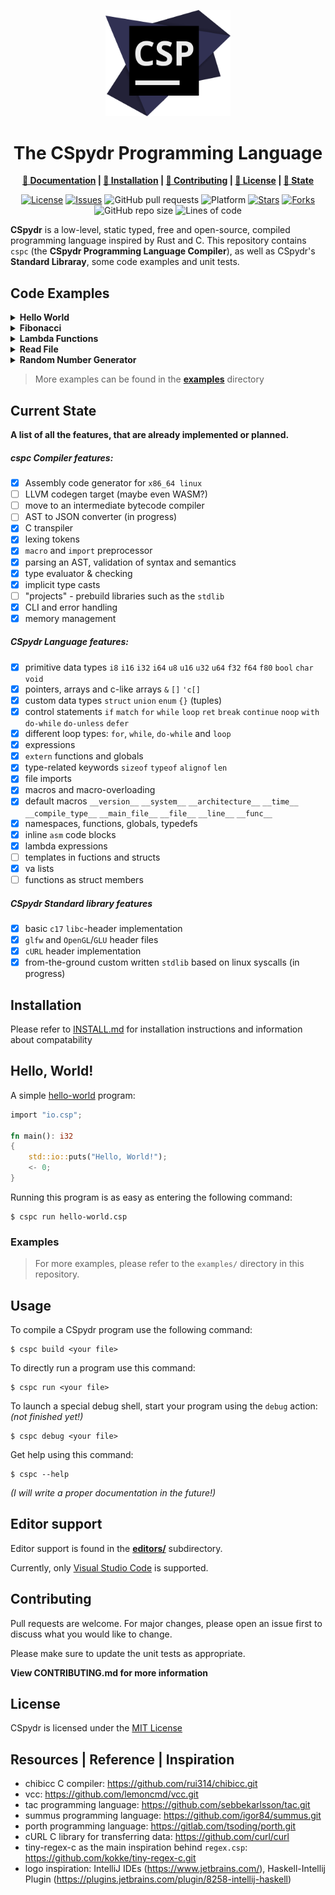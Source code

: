 <div align="center">

<p>
<img width="200" src="./assets/csp-logo-big.svg"></img>
</p>

<h1>The CSpydr Programming Language</h1>

**[📑 Documentation](https://github.com/spydr06/cspydr/wiki) |
[💾 Installation](./INSTALL.md) |
[🤝 Contributing](./CONTRIBUTING.md) |
[📜 License](./LICENSE) |
[🔄 State](#current-state)**

[![License](https://img.shields.io/github/license/spydr06/cspydr?style=flat-square)](https://github.com/Spydr06/CSpydr/blob/main/LICENSE)
[![Issues](https://img.shields.io/github/issues/spydr06/cspydr?style=flat-square)](https://github.com/Spydr06/CSpydr/issues)
![GitHub pull requests](https://img.shields.io/github/issues-pr/spydr06/cspydr?style=flat-square)
![Platform](https://img.shields.io/badge/platform-linux_x86__64-blueviolet?style=flat-square)
[![Stars](https://img.shields.io/github/stars/spydr06/cspydr?style=flat-square)](https://github.com/Spydr06/CSpydr/stargazers)
[![Forks](https://img.shields.io/github/forks/spydr06/cspydr?style=flat-square)](https://github.com/Spydr06/CSpydr/network/members)
![GitHub repo size](https://img.shields.io/github/repo-size/spydr06/cspydr?style=flat-square)
![Lines of code](https://raster.shields.io/tokei/lines/github/spydr06/CSpydr?style=flat-square)

</div>

**CSpydr** is a low-level, static typed, free and open-source, compiled programming language inspired by Rust and C. This repository contains `cspc` (the **CSpydr Programming Language Compiler**), as well as CSpydr's **Standard Libraray**, some code examples and unit tests. 

## Code Examples

<details>
<summary><b>Hello World</b></summary>

### [helloworld.csp](examples/traditional/helloworld.csp)
![](examples/assets/img/helloworld.png)
</details>

<details>
<summary><b>Fibonacci</b></summary>

### [fibonacci.csp](examples/traditional/fibonacci.csp)
![](examples/assets/img/fibonacci.png)
</details>

<details>
<summary><b>Lambda Functions</b></summary>

### [lambda.csp](examples/language/lambda.csp)
![](examples/assets/img/lambda.png)
</details>

<details>
<summary><b>Read File</b></summary>

### [read_file.csp](examples/std/read_file.csp)
![](examples/assets/img/read_file.png)
</details>

<details>
<summary><b>Random Number Generator</b></summary>

### [random.csp](examples/std/rand.csp)
![](examples/assets/img/random.png)
</details>

> More examples can be found in the [**examples**](./examples/) directory

## Current State

**A list of all the features, that are already implemented or planned.**

##### cspc Compiler features:
- [x] Assembly code generator for `x86_64 linux`
- [ ] LLVM codegen target (maybe even WASM?)
- [ ] move to an intermediate bytecode compiler
- [ ] AST to JSON converter (in progress)
- [x] C transpiler
- [x] lexing tokens
- [x] `macro` and `import` preprocessor
- [x] parsing an AST, validation of syntax and semantics
- [x] type evaluator & checking
- [x] implicit type casts
- [ ] "projects" - prebuild libraries such as the `stdlib`
- [x] CLI and error handling
- [x] memory management

##### CSpydr Language features:
- [x] primitive data types `i8` `i16` `i32` `i64` `u8` `u16` `u32` `u64` `f32` `f64` `f80` `bool` `char` `void`
- [x] pointers, arrays and c-like arrays `&` `[]` `'c[]`
- [x] custom data types `struct` `union` `enum` `{}` (tuples)
- [x] control statements `if` `match` `for` `while` `loop` `ret` `break` `continue` `noop` `with` `do-while` `do-unless` `defer`
- [x] different loop types: `for`, `while`, `do-while` and `loop`
- [x] expressions
- [x] `extern` functions and globals
- [x] type-related keywords `sizeof` `typeof` `alignof` `len`
- [x] file imports
- [x] macros and macro-overloading
- [x] default macros `__version__` `__system__` `__architecture__` `__time__` `__compile_type__` `__main_file__` `__file__` `__line__` `__func__` 
- [x] namespaces, functions, globals, typedefs
- [x] inline `asm` code blocks
- [x] lambda expressions
- [ ] templates in fuctions and structs
- [x] va lists
- [ ] functions as struct members

##### CSpydr Standard library features
- [x] basic `c17` `libc`-header implementation
- [x] `glfw` and `OpenGL`/`GLU` header files 
- [x] `cURL` header implementation 
- [x] from-the-ground custom written `stdlib` based on linux syscalls (in progress)

## Installation

Please refer to [INSTALL.md](./INSTALL.md) for installation instructions and information about compatability

## Hello, World!

A simple [hello-world](./examples/traditional/helloworld.csp) program:

```rust
import "io.csp";

fn main(): i32
{
    std::io::puts("Hello, World!");
    <- 0;
}
```

Running this program is as easy as entering the following command:
```console
$ cspc run hello-world.csp
```

### Examples

> For more examples, please refer to the `examples/` directory in this repository.

## Usage

To compile a CSpydr program use the following command:
```console
$ cspc build <your file>
```
To directly run a program use this command:
```console
$ cspc run <your file>
```
To launch a special debug shell, start your program using the `debug` action:
<br/>
*(not finished yet!)*
```console
$ cspc debug <your file>
```

Get help using this command:
```console
$ cspc --help
```

*(I will write a proper documentation in the future!)*

## Editor support

Editor support is found in the **[editors/](./editors)** subdirectory.

Currently, only [Visual Studio Code](https://code.visualstudio.com/) is supported.

## Contributing
Pull requests are welcome. For major changes, please open an issue first to discuss what you would like to change.

Please make sure to update the unit tests as appropriate.

**View CONTRIBUTING.md for more information**

## License
CSpydr is licensed under the [MIT License](https://mit-license.org/)

## Resources | Reference | Inspiration

- chibicc C compiler: https://github.com/rui314/chibicc.git
- vcc: https://github.com/lemoncmd/vcc.git
- tac programming language: https://github.com/sebbekarlsson/tac.git
- summus programming language: https://github.com/igor84/summus.git
- porth programming language: https://gitlab.com/tsoding/porth.git
- cURL C library for transferring data: https://github.com/curl/curl
- tiny-regex-c as the main inspiration behind `regex.csp`: https://github.com/kokke/tiny-regex-c.git
- logo inspiration: IntelliJ IDEs (https://www.jetbrains.com/),
                    Haskell-Intellij Plugin (https://plugins.jetbrains.com/plugin/8258-intellij-haskell)
